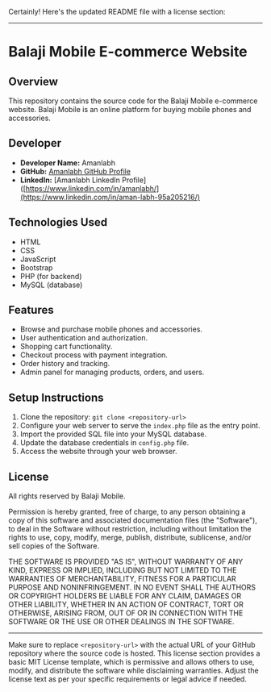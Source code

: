 Certainly! Here's the updated README file with a license section:

---

# Balaji Mobile E-commerce Website

## Overview
This repository contains the source code for the Balaji Mobile e-commerce website. Balaji Mobile is an online platform for buying mobile phones and accessories.

## Developer
- **Developer Name:** Amanlabh
- **GitHub:** [Amanlabh GitHub Profile](https://github.com/amanlabh)
- **LinkedIn:** [Amanlabh LinkedIn Profile]([https://www.linkedin.com/in/amanlabh/](https://www.linkedin.com/in/aman-labh-95a205216/)

## Technologies Used
- HTML
- CSS
- JavaScript
- Bootstrap
- PHP (for backend)
- MySQL (database)

## Features
- Browse and purchase mobile phones and accessories.
- User authentication and authorization.
- Shopping cart functionality.
- Checkout process with payment integration.
- Order history and tracking.
- Admin panel for managing products, orders, and users.

## Setup Instructions
1. Clone the repository: `git clone <repository-url>`
2. Configure your web server to serve the `index.php` file as the entry point.
3. Import the provided SQL file into your MySQL database.
4. Update the database credentials in `config.php` file.
5. Access the website through your web browser.

## License
All rights reserved by Balaji Mobile.

Permission is hereby granted, free of charge, to any person obtaining a copy of this software and associated documentation files (the "Software"), to deal in the Software without restriction, including without limitation the rights to use, copy, modify, merge, publish, distribute, sublicense, and/or sell copies of the Software.

THE SOFTWARE IS PROVIDED "AS IS", WITHOUT WARRANTY OF ANY KIND, EXPRESS OR IMPLIED, INCLUDING BUT NOT LIMITED TO THE WARRANTIES OF MERCHANTABILITY, FITNESS FOR A PARTICULAR PURPOSE AND NONINFRINGEMENT. IN NO EVENT SHALL THE AUTHORS OR COPYRIGHT HOLDERS BE LIABLE FOR ANY CLAIM, DAMAGES OR OTHER LIABILITY, WHETHER IN AN ACTION OF CONTRACT, TORT OR OTHERWISE, ARISING FROM, OUT OF OR IN CONNECTION WITH THE SOFTWARE OR THE USE OR OTHER DEALINGS IN THE SOFTWARE.

---

Make sure to replace `<repository-url>` with the actual URL of your GitHub repository where the source code is hosted. This license section provides a basic MIT License template, which is permissive and allows others to use, modify, and distribute the software while disclaiming warranties. Adjust the license text as per your specific requirements or legal advice if needed.
